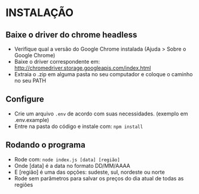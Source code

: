# INSTALAÇÃO

## Baixe o driver do chrome headless
- Verifique qual a versão do Google Chrome instalada (Ajuda > Sobre o Google Chrome)
- Baixe o driver correspondente em: http://chromedriver.storage.googleapis.com/index.html
- Extraia o .zip em alguma pasta no seu computador e coloque o caminho no seu PATH

## Configure
- Crie um arquivo ```.env``` de acordo com suas necessidades. (exemplo em .env.example)
- Entre na pasta do código e instale com: ```npm install```

## Rodando o programa
- Rode com: ```node index.js [data] [região]```
 - Onde [data] é a data no formato DD/MM/AAAA
 - E [região] é uma das opções: sudeste, sul, nordeste ou norte
- Rode sem parâmetros para salvar os preços do dia atual de todas as regiões
